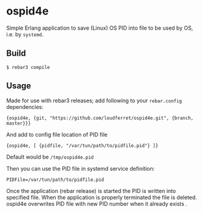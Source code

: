# ospid4e

Simple Erlang application to save (Linux) OS PID into file to be used by OS, i.e. by `systemd`.

## Build

    $ rebar3 compile

## Usage

Made for use with rebar3 releases; add following to your `rebar.config` dependencies:

    {ospid4e, {git, "https://github.com/loudferret/ospid4e.git", {branch, master}}}

And add to config file location of PID file

    {ospid4e, [ {pidfile, "/var/tun/path/to/pidfile.pid"} ]}

Default would be `/tmp/ospid4e.pid`

Then you can use the PID file in systemd service definition:

    PIDFile=/var/tun/path/to/pidfile.pid

Once the application (rebar release) is started the PID is written into specified file. When the application is properly terminated the file is deleted.
ospid4e overwrites PID file with new PID number when it already exists
.
